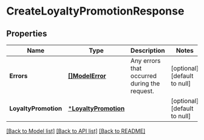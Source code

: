 # CreateLoyaltyPromotionResponse

## Properties

 Name                 | Type                                         | Description                                  | Notes                        
----------------------|----------------------------------------------|----------------------------------------------|------------------------------
 **Errors**           | [**[]ModelError**](Error.md)                 | Any errors that occurred during the request. | [optional] [default to null] 
 **LoyaltyPromotion** | [***LoyaltyPromotion**](LoyaltyPromotion.md) |                                              | [optional] [default to null] 

[[Back to Model list]](../README.md#documentation-for-models) [[Back to API list]](../README.md#documentation-for-api-endpoints) [[Back to README]](../README.md)

